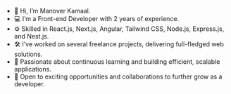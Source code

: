 - 👋 Hi, I’m Manover Kamaal.
- 💻 I’m a Front-end Developer with 2 years of experience.
- ⚙️ Skilled in React.js, Next.js, Angular, Tailwind CSS, Node.js, Express.js, and Nest.js.
- 🛠️ I’ve worked on several freelance projects, delivering full-fledged web solutions.
- 🌱 Passionate about continuous learning and building efficient, scalable applications.
- 🚀 Open to exciting opportunities and collaborations to further grow as a developer.


<!---
iammanover/iammanover is a ✨ special ✨ repository because its `README.md` (this file) appears on your GitHub profile.
You can click the Preview link to take a look at your changes.
--->
